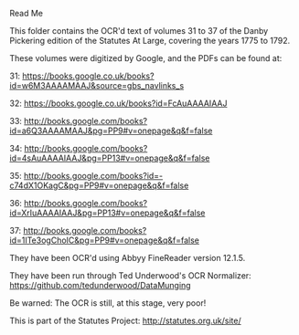 Read Me

This folder contains the OCR'd text of volumes 31 to 37 of the Danby Pickering edition of the Statutes At Large, covering the years 1775 to 1792.

These volumes were digitized by Google, and the PDFs can be found at:

31: https://books.google.co.uk/books?id=w6M3AAAAMAAJ&source=gbs_navlinks_s

32: https://books.google.co.uk/books?id=FcAuAAAAIAAJ

33: http://books.google.com/books?id=a6Q3AAAAMAAJ&pg=PP9#v=onepage&q&f=false

34: http://books.google.com/books?id=4sAuAAAAIAAJ&pg=PP13#v=onepage&q&f=false

35: http://books.google.com/books?id=-c74dX1OKagC&pg=PP9#v=onepage&q&f=false

36: http://books.google.com/books?id=XrIuAAAAIAAJ&pg=PP13#v=onepage&q&f=false

37: http://books.google.com/books?id=1ITe3ogChoIC&pg=PP9#v=onepage&q&f=false

They have been OCR'd using Abbyy FineReader version 12.1.5.

They have been run through Ted Underwood's OCR Normalizer:
https://github.com/tedunderwood/DataMunging

Be warned: The OCR is still, at this stage, very poor!

This is part of the Statutes Project:
http://statutes.org.uk/site/
